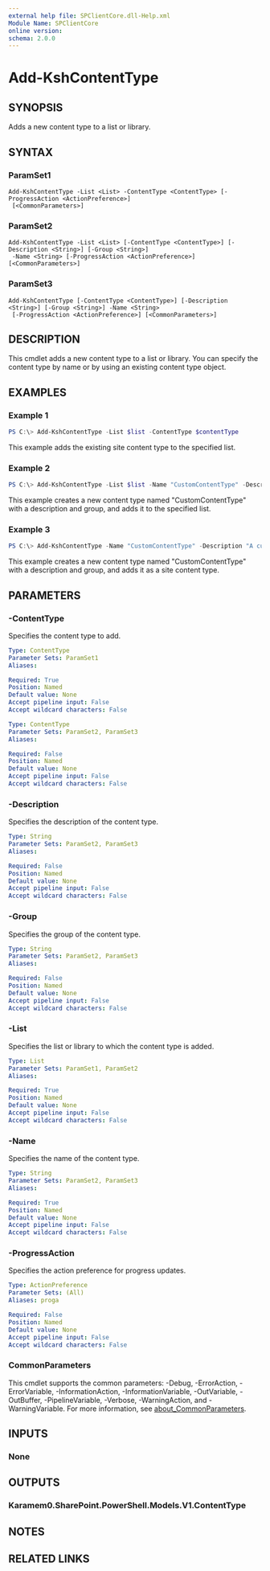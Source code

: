 ```yaml
---
external help file: SPClientCore.dll-Help.xml
Module Name: SPClientCore
online version:
schema: 2.0.0
---
```


# Add-KshContentType

## SYNOPSIS
Adds a new content type to a list or library.

## SYNTAX

### ParamSet1
```
Add-KshContentType -List <List> -ContentType <ContentType> [-ProgressAction <ActionPreference>]
 [<CommonParameters>]
```

### ParamSet2
```
Add-KshContentType -List <List> [-ContentType <ContentType>] [-Description <String>] [-Group <String>]
 -Name <String> [-ProgressAction <ActionPreference>] [<CommonParameters>]
```

### ParamSet3
```
Add-KshContentType [-ContentType <ContentType>] [-Description <String>] [-Group <String>] -Name <String>
 [-ProgressAction <ActionPreference>] [<CommonParameters>]
```

## DESCRIPTION
This cmdlet adds a new content type to a list or library. You can specify the content type by name or by using an existing content type object.

## EXAMPLES

### Example 1
```powershell
PS C:\> Add-KshContentType -List $list -ContentType $contentType
```

This example adds the existing site content type to the specified list.

### Example 2
```powershell
PS C:\> Add-KshContentType -List $list -Name "CustomContentType" -Description "A custom content type" -Group "CustomGroup"
```

This example creates a new content type named "CustomContentType" with a description and group, and adds it to the specified list.

### Example 3
```powershell
PS C:\> Add-KshContentType -Name "CustomContentType" -Description "A custom content type" -Group "CustomGroup"
```

This example creates a new content type named "CustomContentType" with a description and group, and adds it as a site content type.

## PARAMETERS

### -ContentType
Specifies the content type to add.

```yaml
Type: ContentType
Parameter Sets: ParamSet1
Aliases:

Required: True
Position: Named
Default value: None
Accept pipeline input: False
Accept wildcard characters: False
```

```yaml
Type: ContentType
Parameter Sets: ParamSet2, ParamSet3
Aliases:

Required: False
Position: Named
Default value: None
Accept pipeline input: False
Accept wildcard characters: False
```

### -Description
Specifies the description of the content type.

```yaml
Type: String
Parameter Sets: ParamSet2, ParamSet3
Aliases:

Required: False
Position: Named
Default value: None
Accept pipeline input: False
Accept wildcard characters: False
```

### -Group
Specifies the group of the content type.

```yaml
Type: String
Parameter Sets: ParamSet2, ParamSet3
Aliases:

Required: False
Position: Named
Default value: None
Accept pipeline input: False
Accept wildcard characters: False
```

### -List
Specifies the list or library to which the content type is added.

```yaml
Type: List
Parameter Sets: ParamSet1, ParamSet2
Aliases:

Required: True
Position: Named
Default value: None
Accept pipeline input: False
Accept wildcard characters: False
```

### -Name
Specifies the name of the content type.

```yaml
Type: String
Parameter Sets: ParamSet2, ParamSet3
Aliases:

Required: True
Position: Named
Default value: None
Accept pipeline input: False
Accept wildcard characters: False
```

### -ProgressAction
Specifies the action preference for progress updates.

```yaml
Type: ActionPreference
Parameter Sets: (All)
Aliases: proga

Required: False
Position: Named
Default value: None
Accept pipeline input: False
Accept wildcard characters: False
```

### CommonParameters
This cmdlet supports the common parameters: -Debug, -ErrorAction, -ErrorVariable, -InformationAction, -InformationVariable, -OutVariable, -OutBuffer, -PipelineVariable, -Verbose, -WarningAction, and -WarningVariable. For more information, see [about_CommonParameters](http://go.microsoft.com/fwlink/?LinkID=113216).

## INPUTS

### None
## OUTPUTS

### Karamem0.SharePoint.PowerShell.Models.V1.ContentType
## NOTES

## RELATED LINKS

